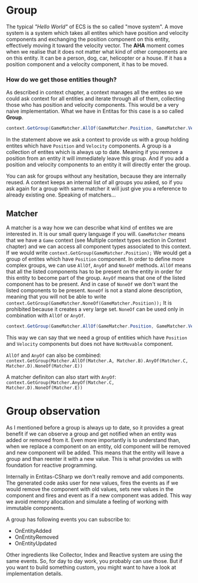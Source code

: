# Group
The typical _"Hello World"_ of ECS is the so called "move system". A move system is a system which takes all entites which have position and velocity components and exchanging the position component on this entity, effectively moving it toward the velocity vector. The __AHA__ moment comes when we realise that it does not matter what kind of other components are on this entity. It can be a person, dog, car, helicopter or a house. If it has a position component and a velocity component, it has to be moved.

### How do we get those entities though?
As described in context chapter, a context manages all the entites so we could ask context for all entities and iterate through all of them, collecting those who has position and velocity components. This would be a very naive implementation. What we have in Entitas for this case is a so called __Group__.

```csharp
context.GetGroup(GameMatcher.AllOf(GameMatcher.Position, GameMatcher.Velocity));
```

In the statement above we ask a context to provide us with a group holding entites which have `Position` and `Velocity` components. A group is a collection of entites which is always up to date. Meaning if you remove a position from an entity it will immediately leave this group. And if you add a position and velocity components to an entity it will directly enter the group.

You can ask for groups without any hesitation, because they are internally reused. A context keeps an internal list of all groups you asked, so if you ask again for a group with same matcher it will just give you a reference to already existing one. Speaking of matchers...

## Matcher 
A matcher is a way how we can describe what kind of entites we are interested in. It is our small query language if you will. `GameMatcher` means that we have a `Game` context (see Multiple context types section in Context chapter) and we can access all component types associated to this context. If we would write `context.GetGroup(GameMatcher.Position);` We would get a group of entites which have `Position` component. In order to define more complex groups, we can use `AllOf`, `AnyOf` and `NoneOf` methods. `AllOf` means that all the listed components has to be present on the entity in order for this entity to become part of the group. `AnyOf` means that one of the listed component has to be present. And in case of `NoneOf` we don't want the listed components to be present. `NoneOf` is not a stand alone description, meaning that you will not be able to write `context.GetGroup(GameMatcher.NoneOf(GameMatcher.Position));` It is prohibited because it creates a very large set. `NoneOf` can be used only in combination with `AllOf` or `AnyOf`.

```csharp
context.GetGroup(GameMatcher.AllOf(GameMatcher.Position, GameMatcher.Velocity).NoneOf(GameMatcher.NotMovable));
```

This way we can say that we need a group of entities which have `Position` and `Velocity` components but does not have `NotMovable` component.

`AllOf` and `AnyOf` can also be combined: `context.GetGroup(Matcher.AllOf(Matcher.A, Matcher.B).AnyOf(Matcher.C, Matcher.D).NoneOf(Matcher.E))`

A matcher definiton can also start with `AnyOf`: `context.GetGroup(Matcher.AnyOf(Matcher.C, Matcher.D).NoneOf(Matcher.E))`

# Group observation
As I mentioned before a group is always up to date, so it provides a great benefit if we can observe a group and get notified when an entity was added or removed from it. Even more importantly is to understand than, when we replace a component on an entity, old component will be removed and new component will be added. This means that the entity will leave a group and than reenter it with a new value. This is what provides us with foundation for reactive programming.

Internally in Entitas-CSharp we don't really remove and add components. The generated code asks user for new values, fires the events as if we would remove the component with old values, sets new values in the component and fires and event as if a new component was added. This way we avoid memory allocation and simulate a feeling of working with immutable components.

A group has following events you can subscribe to:
- OnEntityAdded
- OnEntityRemoved
- OnEntityUpdated

Other ingredients like Collector, Index and Reactive system are using the same events. So, for day to day work, you probably can use those. But if you want to build something custom, you might want to have a look at implementation details.
